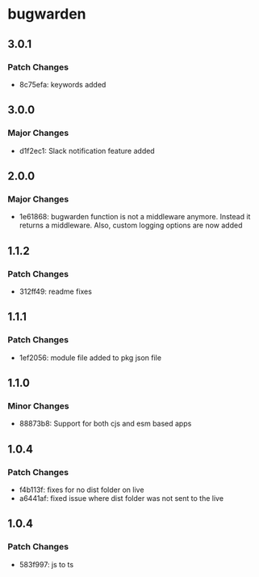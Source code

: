 # bugwarden

## 3.0.1

### Patch Changes

- 8c75efa: keywords added

## 3.0.0

### Major Changes

- d1f2ec1: Slack notification feature added

## 2.0.0

### Major Changes

- 1e61868: bugwarden function is not a middleware anymore. Instead it returns a middleware. Also, custom logging options are now added

## 1.1.2

### Patch Changes

- 312ff49: readme fixes

## 1.1.1

### Patch Changes

- 1ef2056: module file added to pkg json file

## 1.1.0

### Minor Changes

- 88873b8: Support for both cjs and esm based apps

## 1.0.4

### Patch Changes

- f4b113f: fixes for no dist folder on live
- a6441af: fixed issue where dist folder was not sent to the live

## 1.0.4

### Patch Changes

- 583f997: js to ts
